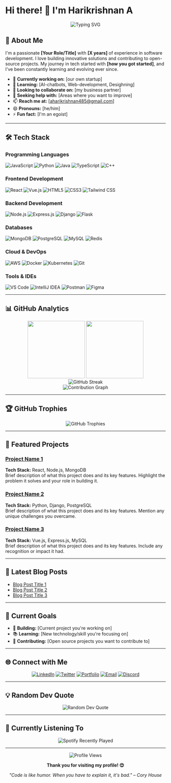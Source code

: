 # Hi there! 👋 I'm Harikrishnan A

<div align="center">
  <img src="https://readme-typing-svg.herokuapp.com?font=Fira+Code&pause=1000&color=2196F3&center=true&vCenter=true&width=435&lines=Full+Stack+Developer;Software+Engineer;Prompt+Engineer;Problem+Solver;Tech+Enthusiast" alt="Typing SVG" />
</div>

## 🚀 About Me

I'm a passionate **[Your Role/Title]** with **[X years]** of experience in software development. I love building innovative solutions and contributing to open-source projects. My journey in tech started with **[how you got started]**, and I've been constantly learning and evolving ever since.

- 🔭 **Currently working on:** [our own startup]
- 🌱 **Learning:** [AI-chatbots, Web-development, Desighning]
- 👯 **Looking to collaborate on:** [my business partner]
- 🤔 **Seeking help with:** [Areas where you want to improve]
- 📫 **Reach me at:** [aharikrishnan485@gmail.com]
- 😄 **Pronouns:** [he/him]
- ⚡ **Fun fact:** [I'm an egoist]

---

## 🛠️ Tech Stack

### Programming Languages
![JavaScript](https://img.shields.io/badge/JavaScript-F7DF1E?style=for-the-badge&logo=javascript&logoColor=black)
![Python](https://img.shields.io/badge/Python-3776AB?style=for-the-badge&logo=python&logoColor=white)
![Java](https://img.shields.io/badge/Java-ED8B00?style=for-the-badge&logo=java&logoColor=white)
![TypeScript](https://img.shields.io/badge/TypeScript-007ACC?style=for-the-badge&logo=typescript&logoColor=white)
![C++](https://img.shields.io/badge/C++-00599C?style=for-the-badge&logo=c%2B%2B&logoColor=white)

### Frontend Development
![React](https://img.shields.io/badge/React-20232A?style=for-the-badge&logo=react&logoColor=61DAFB)
![Vue.js](https://img.shields.io/badge/Vue.js-35495E?style=for-the-badge&logo=vue.js&logoColor=4FC08D)
![HTML5](https://img.shields.io/badge/HTML5-E34F26?style=for-the-badge&logo=html5&logoColor=white)
![CSS3](https://img.shields.io/badge/CSS3-1572B6?style=for-the-badge&logo=css3&logoColor=white)
![Tailwind CSS](https://img.shields.io/badge/Tailwind_CSS-38B2AC?style=for-the-badge&logo=tailwind-css&logoColor=white)

### Backend Development
![Node.js](https://img.shields.io/badge/Node.js-43853D?style=for-the-badge&logo=node.js&logoColor=white)
![Express.js](https://img.shields.io/badge/Express.js-404D59?style=for-the-badge)
![Django](https://img.shields.io/badge/Django-092E20?style=for-the-badge&logo=django&logoColor=white)
![Flask](https://img.shields.io/badge/Flask-000000?style=for-the-badge&logo=flask&logoColor=white)

### Databases
![MongoDB](https://img.shields.io/badge/MongoDB-4EA94B?style=for-the-badge&logo=mongodb&logoColor=white)
![PostgreSQL](https://img.shields.io/badge/PostgreSQL-316192?style=for-the-badge&logo=postgresql&logoColor=white)
![MySQL](https://img.shields.io/badge/MySQL-00000F?style=for-the-badge&logo=mysql&logoColor=white)
![Redis](https://img.shields.io/badge/Redis-DC382D?style=for-the-badge&logo=redis&logoColor=white)

### Cloud & DevOps
![AWS](https://img.shields.io/badge/Amazon_AWS-232F3E?style=for-the-badge&logo=amazon-aws&logoColor=white)
![Docker](https://img.shields.io/badge/Docker-2496ED?style=for-the-badge&logo=docker&logoColor=white)
![Kubernetes](https://img.shields.io/badge/Kubernetes-326CE5?style=for-the-badge&logo=kubernetes&logoColor=white)
![Git](https://img.shields.io/badge/Git-F05032?style=for-the-badge&logo=git&logoColor=white)

### Tools & IDEs
![VS Code](https://img.shields.io/badge/VS_Code-007ACC?style=for-the-badge&logo=visual-studio-code&logoColor=white)
![IntelliJ IDEA](https://img.shields.io/badge/IntelliJ_IDEA-000000?style=for-the-badge&logo=intellij-idea&logoColor=white)
![Postman](https://img.shields.io/badge/Postman-FF6C37?style=for-the-badge&logo=postman&logoColor=white)
![Figma](https://img.shields.io/badge/Figma-F24E1E?style=for-the-badge&logo=figma&logoColor=white)

---

## 📊 GitHub Analytics

<div align="center">
  <img height="180em" src="https://github-readme-stats.vercel.app/api?username=Harikrishnan120A&show_icons=true&theme=tokyonight&include_all_commits=true&count_private=true"/>
  <img height="180em" src="https://github-readme-stats.vercel.app/api/top-langs/?username=Harikrishnan120A&layout=compact&langs_count=8&theme=tokyonight"/>
</div>

<div align="center">
  <img src="https://github-readme-streak-stats.herokuapp.com/?user=Harikrishnan120A&theme=tokyonight" alt="GitHub Streak" />
</div>

<div align="center">
  <img src="https://github-readme-activity-graph.vercel.app/graph?username=Harikrishnan120A&theme=tokyo-night&area=true&hide_border=true" alt="Contribution Graph" />
</div>

---

## 🏆 GitHub Trophies

<div align="center">
  <img src="https://github-profile-trophy.vercel.app/?username=Harikrishnan120A&theme=tokyonight&no-frame=true&margin-w=15&margin-h=15&column=7" alt="GitHub Trophies" />
</div>

---

## 🚀 Featured Projects

### [Project Name 1](https://github.com/Harikrishnan120A/project-repo)
**Tech Stack:** React, Node.js, MongoDB  
Brief description of what this project does and its key features. Highlight the problem it solves and your role in building it.

### [Project Name 2](https://github.com/Harikrishnan120A/project-repo)
**Tech Stack:** Python, Django, PostgreSQL  
Brief description of what this project does and its key features. Mention any unique challenges you overcame.

### [Project Name 3](https://github.com/Harikrishnan120A/project-repo)
**Tech Stack:** Vue.js, Express.js, MySQL  
Brief description of what this project does and its key features. Include any recognition or impact it had.

---

## 📝 Latest Blog Posts
<!-- BLOG-POST-LIST:START -->
- [Blog Post Title 1](your-blog-link)
- [Blog Post Title 2](your-blog-link)
- [Blog Post Title 3](your-blog-link)
<!-- BLOG-POST-LIST:END -->

---

## 🎯 Current Goals

- 🔨 **Building:** [Current project you're working on]
- 📚 **Learning:** [New technology/skill you're focusing on]
- 🤝 **Contributing:** [Open source projects you want to contribute to]

---

## 🌐 Connect with Me

<div align="center">
  
[![LinkedIn](https://img.shields.io/badge/LinkedIn-0077B5?style=for-the-badge&logo=linkedin&logoColor=white)](https://linkedin.com/in/your-linkedin-username)
[![Twitter](https://img.shields.io/badge/Twitter-1DA1F2?style=for-the-badge&logo=twitter&logoColor=white)](https://twitter.com/your-twitter-username)
[![Portfolio](https://img.shields.io/badge/Portfolio-000000?style=for-the-badge&logo=About.me&logoColor=white)](https://your-portfolio-website.com)
[![Email](https://img.shields.io/badge/Email-D14836?style=for-the-badge&logo=gmail&logoColor=white)](mailto:your-email@example.com)
[![Discord](https://img.shields.io/badge/Discord-7289DA?style=for-the-badge&logo=discord&logoColor=white)](https://discord.gg/your-discord)

</div>

---

## 💡 Random Dev Quote

<div align="center">
  <img src="https://quotes-github-readme.vercel.app/api?type=horizontal&theme=tokyonight" alt="Random Dev Quote" />
</div>

---

## 🎵 Currently Listening To

<div align="center">
  <img src="https://spotify-recently-played-readme.vercel.app/api?user=your-spotify-username&count=1&unique=true" alt="Spotify Recently Played" />
</div>

---

<div align="center">
  <img src="https://komarev.com/ghpvc/?username=Harikrishnan120A&color=blue&style=flat-square&label=Profile+Views" alt="Profile Views" />
  
  **Thank you for visiting my profile! 😊**
  
  *"Code is like humor. When you have to explain it, it's bad." – Cory House*
</div>
